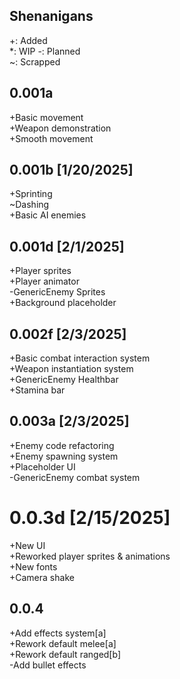 ## Shenanigans  
+: Added  
*: WIP 
-: Planned   
~: Scrapped

## 0.001a  
+Basic movement  
+Weapon demonstration  
+Smooth movement  
  
## 0.001b [1/20/2025]  
+Sprinting  
~Dashing  
+Basic AI enemies  
  
## 0.001d [2/1/2025]  
+Player sprites  
+Player animator  
-GenericEnemy Sprites  
+Background placeholder  
  
## 0.002f [2/3/2025]  
+Basic combat interaction system  
+Weapon instantiation system  
+GenericEnemy Healthbar  
+Stamina bar  
  
## 0.003a [2/3/2025]  
+Enemy code refactoring  
+Enemy spawning system  
+Placeholder UI  
-GenericEnemy combat system  

# 0.0.3d [2/15/2025]  
+New UI  
+Reworked player sprites & animations  
+New fonts  
+Camera shake  


## 0.0.4  
+Add effects system[a]   
+Rework default melee[a]  
+Rework default ranged[b]    
-Add bullet effects  


